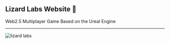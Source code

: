 ## Lizard Labs Website 💼
Web2.5 Multiplayer Game Based on the Ureal Engine

---

![lizard labs](https://i.imgur.com/vwlv2ZE.png)